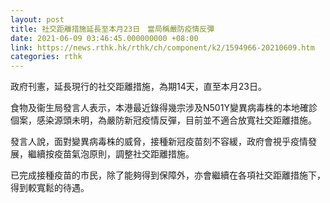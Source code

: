 ```yaml
---
layout: post
title: 社交距離措施延長至本月23日　當局稱嚴防疫情反彈
date: 2021-06-09 03:46:45.000000000 +08:00
link: https://news.rthk.hk/rthk/ch/component/k2/1594966-20210609.htm
categories: rthk
---
```


政府刊憲，延長現行的社交距離措施，為期14天，直至本月23日。

食物及衞生局發言人表示，本港最近錄得幾宗涉及N501Y變異病毒株的本地確診個案，感染源頭未明，為嚴防新冠疫情反彈，目前並不適合放寬社交距離措施。

發言人說，面對變異病毒株的威脅，接種新冠疫苗刻不容緩，政府會視乎疫情發展，繼續按疫苗氣泡原則，調整社交距離措施。

已完成接種疫苗的市民，除了能夠得到保障外，亦會繼續在各項社交距離措施下，得到較寬鬆的待遇。
